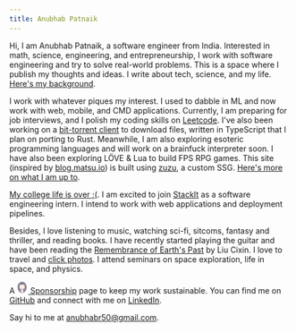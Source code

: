 ```yaml
---
title: Anubhab Patnaik
---
```


Hi, I am Anubhab Patnaik, a software engineer from India. Interested in math, science, engineering, and entrepreneurship, I work with software engineering and try to solve real-world problems. This is a space where I publish my thoughts and ideas. I write about tech, science, and my life. [Here's my background](/cv.html).

I work with whatever piques my interest. I used to dabble in ML and now work with web, mobile, and CMD applications. Currently, I am preparing for job interviews, and I polish my coding skills on [Leetcode](https://leetcode.com/anubhabr50). I've also been working on a [bit-torrent client](https://github.com/fuzzymfx/b) to download files, written in TypeScript that I plan on porting to Rust. Meanwhile, I am also exploring esoteric programming languages and will work on a brainfuck interpreter soon. I have also been exploring LÖVE & Lua to build FPS RPG games. This site (inspired by [blog.matsu.io](https://blog.matsu.io)) is built using [zuzu](https://github.com/fuzzymfx/zuzu), a custom SSG. [Here's more on what I am up to](/current.html).

[My college life is over ;(](/blog/teasquared.html). I am excited to join [StackIt](https://stackit.com) as a software engineering intern. I intend to work with web applications and deployment pipelines.

Besides, I love listening to music, watching sci-fi, sitcoms, fantasy and thriller, and reading books. I have recently started playing the guitar and have been reading the [Remembrance of Earth's Past](https://en.wikipedia.org/wiki/Remembrance_of_Earth%27s_Past) by Liu Cixin. I love to travel and [click photos](https://instagram.com/anubhavclicks). I attend seminars on space exploration, life in space, and physics.

A [<img src="/assets/img/kofi.svg" alt="github" class="pb-1 mr-5 " width="18" height="22" style="margin-right: 2px;"> Sponsorship](https://github.com/sponsors/fuzzymfx/) page to keep my work sustainable. You can find me on [GitHub](https://github.com/fuzzymfx) and connect with me on [LinkedIn](https://www.linkedin.com/in/anubhabpatnaik0530/).

Say hi to me at <anubhabr50@gmail.com>.
